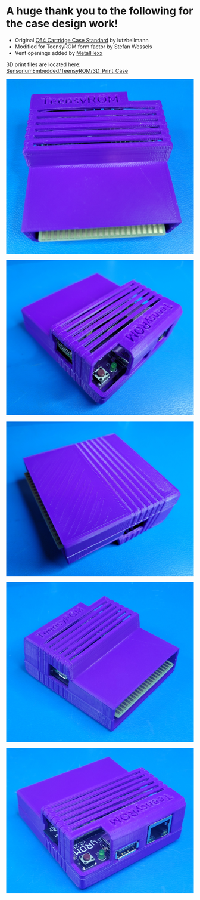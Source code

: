 # A huge thank you to the following for the case design work!

* Original [C64 Cartridge Case Standard](https://www.thingiverse.com/thing:3932024) by lutzbellmann
* Modified for TeensyROM form factor by Stefan Wessels 
* Vent openings added by [MetalHexx](https://github.com/MetalHexx)

3D print files are located here: [SensoriumEmbedded/TeensyROM/3D_Print_Case](/3D_Print_Case/)

![case front](../media/case/case_front.jpg)

![case back](../media/case/case_back.jpg)

![case bottom](../media/case/case_bot.jpg)

![case back](../media/case/case-front-corner.jpg)

![case bottom](../media/case/case-rear-corner.jpg)

